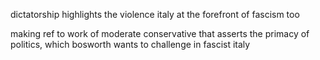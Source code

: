 
dictatorship highlights the violence
italy at the forefront of fascism too

making ref to work of moderate conservative that asserts the primacy of politics, which bosworth wants to challenge in fascist italy
